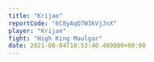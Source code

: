 ```yaml
---
title: "Krijae"
reportCode: "6C8yAqQ7W3kVjJnX"
player: "Krijae"
fight: "High King Maulgar"
date: 2021-08-04T18:53:40.409000+00:00
---
```

